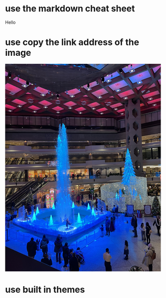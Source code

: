 # use the markdown cheat sheet 
Hello 
# use copy the link address of the image 
![](https://github.com/RowanAlghamdi/Portfolio/blob/main/images/IMG_1942.jpeg)

# use built in themes 

